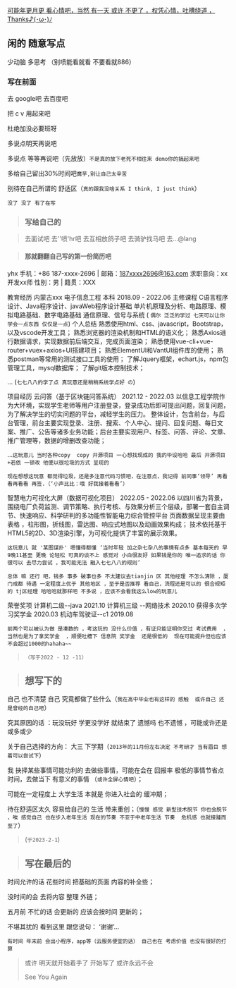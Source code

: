  [可能年更月更 看心情吧，当然 有一天 或许 不更了 ，权凭心情，吐槽绕道 ，Thanks♪(･ω･)ﾉ](https://yhx825.gitee.io/superdemo/#/)

## 闲的 随意写点

 少动脑 多思考 （别喷能看就看 不要看就886）

### 写在前面

去 google吧  去百度吧  

把 c v 用起来吧

杜绝加没必要班呀

多说点明天再说吧

多说点 等等再说吧（先放放）`不是真的放下老死不相往来 demo你的搞起来吧`

多给自己留出30%时间吧`魔芋,别让自己太辛苦`

别待在自己所谓的 舒适区（`真的跟我没啥关系 I think, I just think`）

`没了 没了 有了在写 `



> ### 写给自己的

> 去面试吧 去''喷'hr吧 去互相放鸽子吧 
> 去骑驴找马吧 去...@lang



> #### 那就翻翻自己写的第一份简历吧

yhx
手机：+86 187-xxxx-2696 | 邮箱：187xxxx2696@163.com
求职意向：xx开发xx师 
性别：男 | 籍贯：XXX

教育经历
内蒙古xxx
电子信息工程
本科
2018.09 - 2022.06
主修课程
C语言程序设计、Java程序设计、javaWeb程序设计基础
单片机原理及分析、电路原理、模拟电路基础、数字电路基础
通信原理、信号与系统  ( `偶尔 泛泛的学过 七天可以让你学会一点东西 仅仅是一点`)
个人总结
熟悉使用html、css、javascript，Bootstrap，以及vscode开发工具；
熟悉浏览器的渲染机制和HTML的语义化；
熟悉Axios进行数据请求，实现数据前后端交互，完成页面渲染；
熟悉使用vue-cli+vue-router+vuex+axios+UI搭建项目；
熟悉ElementUI和VantUI组件库的使用；
熟悉postman等常用的测试接口工具的使用；
了解Jquery框架，echart.js，npm包管理工具，mysql数据库；
了解git版本控制技术；

...  (`七七八八的学了点 真玩意还是稍稍系统学点好 の`)

项目经历
云问答（基于区块链问答系统）
2021.12 - 2022.03
以信息工程学院作为大环境，实现学生老师等用户注册登录，登录成功后即可提出问题，回复问题，为了解决学生的切实问题的平台，减轻学生的压力。
整体设计，包含前台，与后台管理，前台主要实现登录、注册、搜索、个人中心、提问、回复问题、每日文案、推广、公告等诸多业务功能；后台主要实现用户、标签、问答、评论、文章、推广管理等，数据的增删改查功能；

...`这玩意儿 当时各种copy  copy 开源项目 一心想找现成的 我的毕设哈哈 最后 开源项目+若依 一顿改 他便以很垃圾的方式 呈现的 `

`现在想想这玩意 都觉得垃圾，还是多注意代码习惯吧，在注意点，我记得 前同事‘领导’ 再看看再看看 再签.（‘小声比比：哦 好我接着看看’） `



智慧电力可视化大屏（数据可视化项目）
2022.05 - 2022.06
以四川省为背景，围绕电厂负荷监测、调节策略、执行考核、与效果分析三个层级，部署一套自主调节、快速响应、科学研判的多功能性智能电力综合管控平台
页面数据呈现主要由 表格 ，柱形图，折线图，雷达图、响应式地图以及动画效果构成；
技术依托基于HTML5的2D、3D渲染引擎，为可视化提供了丰富的展示效果。

`这玩意儿 就 '某图谋扑' 嗯懂得都懂 ‘当时年轻 加之杂七杂八的事情有点多 基本每天的 早9晚11甚至 更晚 论轻松 可真的谈不上 感觉对 小白很友好 如果钱是你的 唯一追求的话 你很可以 去尽力尝试 ，我可能无法 融入七七八八的规则’`

`总体 嘛 还行 吧，钱多 事多 破事也多 不太建议去tianjin 区 其他经理 不怎么清除 ，厦门成都 待遇 一定程度上优于 其他地区 ，至于是否推荐 看自己，流程还是可以的 很合规矩的 tj区经理 哈哈哈就那样吧 不多说 ，应该不会看我这么low的玩意儿`

荣誉奖项
计算机二级--java
2021.10
计算机三级 --网络技术
2020.10
获得多次学习奖学金
2020.03
机动车驾驶证--c1
2019.08

`前两个可以被认为做 是凑数的 ，考这玩的 没什么价值 ，有证只能证明你交过 考试费用  ，当然也是为了拿奖学金  ，顺便吐槽下 信息院 奖学金  还是很低的  现在可能提升但也应该不会超过1000的hahaha~~`



> `（写于2022 - 12 -11）`



> ## 想写下的

自己 也不清楚 自己 究竟都做了些什么（`我在高中毕业也有这样的 感触  或许自己 还是曾经的自己吧`）

究其原因的话  ：玩没玩好 学更没学好 就结束了 遗憾吗 也不遗憾 ，可能或许还是或多或少 

关于自己选择的方向： 大三 下学期（`2013年的11月份左右决定 不考研才 当有眉目 想着可以尝试下`）

我  抉择某些事情可能功利的 去做些事情，可能在会在 回报率 极低的事情节省点时间，去做当下 有意义的事情 （`或许全屏心情吧`）； 

可能在一定程度上 大学生活 本就是 你进入社会的 缓冲期；

待在舒适区太久 容易给自己的 生活 带来重创；（`慢慢 感觉 新型技术脱节 你也会脱节 ，唉 感觉自己 也在步入老年生活 现在的节奏 不亚于中老年生活 节奏  危机感 也就接踵而至了`）

> (`于2023-2-1`)





> ## 写在最后的

时间允许的话 花些时间 把基础的页面 内容的补全些；

没时间的会 去将内容 整理 外链；

五月前 不忙的话 会更新的 应该会按时间 更新的；

不堪其扰的 看到这里  跟您说句： ‘谢谢’...

`有时间 年末前 会出小程序，app等（云服务便宜的话） 自己也在 考虑价值 也没有很好的打算 `



> 或许 明天就开始着手了  开始写了 或许永远不会   
>
> See You Again

